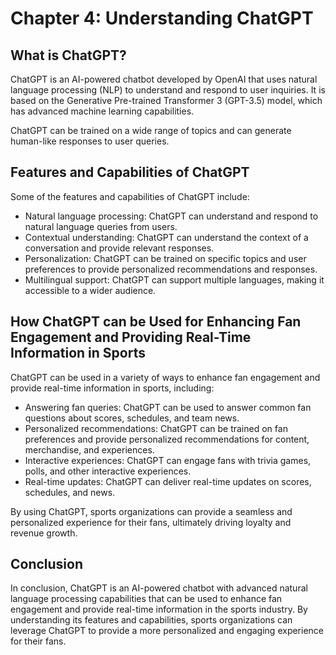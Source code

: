 Chapter 4: Understanding ChatGPT
================================

What is ChatGPT?
----------------

ChatGPT is an AI-powered chatbot developed by OpenAI that uses natural language processing (NLP) to understand and respond to user inquiries. It is based on the Generative Pre-trained Transformer 3 (GPT-3.5) model, which has advanced machine learning capabilities.

ChatGPT can be trained on a wide range of topics and can generate human-like responses to user queries.

Features and Capabilities of ChatGPT
------------------------------------

Some of the features and capabilities of ChatGPT include:

* Natural language processing: ChatGPT can understand and respond to natural language queries from users.
* Contextual understanding: ChatGPT can understand the context of a conversation and provide relevant responses.
* Personalization: ChatGPT can be trained on specific topics and user preferences to provide personalized recommendations and responses.
* Multilingual support: ChatGPT can support multiple languages, making it accessible to a wider audience.

How ChatGPT can be Used for Enhancing Fan Engagement and Providing Real-Time Information in Sports
--------------------------------------------------------------------------------------------------

ChatGPT can be used in a variety of ways to enhance fan engagement and provide real-time information in sports, including:

* Answering fan queries: ChatGPT can be used to answer common fan questions about scores, schedules, and team news.
* Personalized recommendations: ChatGPT can be trained on fan preferences and provide personalized recommendations for content, merchandise, and experiences.
* Interactive experiences: ChatGPT can engage fans with trivia games, polls, and other interactive experiences.
* Real-time updates: ChatGPT can deliver real-time updates on scores, schedules, and news.

By using ChatGPT, sports organizations can provide a seamless and personalized experience for their fans, ultimately driving loyalty and revenue growth.

Conclusion
----------

In conclusion, ChatGPT is an AI-powered chatbot with advanced natural language processing capabilities that can be used to enhance fan engagement and provide real-time information in the sports industry. By understanding its features and capabilities, sports organizations can leverage ChatGPT to provide a more personalized and engaging experience for their fans.
